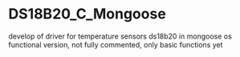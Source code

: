 # DS18B20_C_Mongoose
develop of driver for temperature sensors ds18b20 in mongoose os
functional version, not fully commented, only basic functions yet


